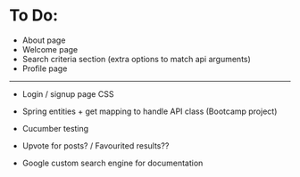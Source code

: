 # To Do:

* About page
* Welcome page
* Search criteria section (extra options to match api arguments)
* Profile page

-----------------------------------------------------------


* Login / signup page CSS

* Spring entities + get mapping to handle API class (Bootcamp project)

* Cucumber testing

* Upvote for posts? / Favourited results??

* Google custom search engine for documentation